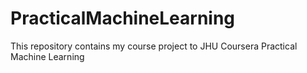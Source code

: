 # PracticalMachineLearning
This repository contains my course project to JHU Coursera Practical Machine Learning 